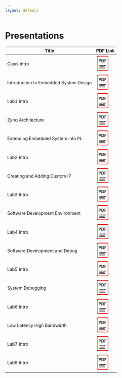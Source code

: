 ```yaml
---
layout: default
---
```


# Presentations

| Title| PDF Link |
| --- | ---- |
| Class Intro |  [![alt text](./pics/pdf.png)](https://github.com/Xilinx/xup_embedded_system_design_flow/tree/main/slides/01_Class_intro.pdf) |
| Introduction to Embedded System Design |  [![alt text](./pics/pdf.png)](https://github.com/Xilinx/xup_embedded_system_design_flow/tree/main/slides/11_Introduction_to_Embedded_System_Design.pdf) |
| Lab1 Intro |  [![alt text](./pics/pdf.png)](https://github.com/Xilinx/xup_embedded_system_design_flow/tree/main/slides/11a_Lab1_Intro.pdf) |
| Zynq Architecture |  [![alt text](./pics/pdf.png)](https://github.com/Xilinx/xup_embedded_system_design_flow/tree/main/slides/12_Zynq_Architecture.pdf) |
| Extending Embedded System into PL |  [![alt text](./pics/pdf.png)](https://github.com/Xilinx/xup_embedded_system_design_flow/tree/main/slides/13_Extending_Embedded_System_into_PL.pdf) |
| Lab2 Intro |  [![alt text](./pics/pdf.png)](https://github.com/Xilinx/xup_embedded_system_design_flow/tree/main/slides/13a_Lab2_Intro.pdf) |
| Creating and Adding Custom IP |  [![alt text](./pics/pdf.png)](https://github.com/Xilinx/xup_embedded_system_design_flow/tree/main/slides/14_Creating_and_Adding_Custom_IP.pdf) |
| Lab3 Intro |  [![alt text](./pics/pdf.png)](https://github.com/Xilinx/xup_embedded_system_design_flow/tree/main/slides/14a_Lab3_Intro.pdf) |
| Software Development Environment|  [![alt text](./pics/pdf.png)](https://github.com/Xilinx/xup_embedded_system_design_flow/tree/main/slides/15_Software_Development_Environment.pdf) |
| Lab4 Intro |  [![alt text](./pics/pdf.png)](https://github.com/Xilinx/xup_embedded_system_design_flow/tree/main/slides/15a_Lab4_Intro.pdf) |
| Software Development and Debug |  [![alt text](./pics/pdf.png)](https://github.com/Xilinx/xup_embedded_system_design_flow/tree/main/slides/21_Software_Development_and_Debug.pdf) |
| Lab5 Intro |  [![alt text](./pics/pdf.png)](https://github.com/Xilinx/xup_embedded_system_design_flow/tree/main/slides/21a_Lab5_Intro.pdf) |
| System Debugging |  [![alt text](./pics/pdf.png)](https://github.com/Xilinx/xup_embedded_system_design_flow/tree/main/slides/22_System_Debugging.pdf) |
| Lab6 Intro |  [![alt text](./pics/pdf.png)](https://github.com/Xilinx/xup_embedded_system_design_flow/tree/main/slides/22a_Lab6_Intro.pdf) |
| Low Latency High Bandwidth |  [![alt text](./pics/pdf.png)](https://github.com/Xilinx/xup_embedded_system_design_flow/tree/main/slides/23_Low_Latency_High_Bandwidth.pdf) |
| Lab7 Intro |  [![alt text](./pics/pdf.png)](https://github.com/Xilinx/xup_embedded_system_design_flow/tree/main/slides/23a_Lab7_Intro.pdf) |
| Lab8 Intro |  [![alt text](./pics/pdf.png)](https://github.com/Xilinx/xup_embedded_system_design_flow/tree/main/slides/24a_Lab8_Intro.pdf) |

